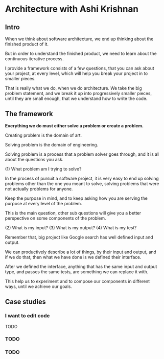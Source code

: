# Architecture with Ashi Krishnan

## Intro

When we think about software architecture,
we end up thinking about the finished product of it.

But in order to understand the finished product,
we need to learn about the continuous iterative process.

I provide a framework consists of a few questions,
that you can ask about your project, at every level,
which will help you break your project in to smaller pieces.

That is really what we do, when we do architecture.
We take the big problem statement,
and we break it up into progressively smaller pieces,
until they are small enough,
that we understand how to write the code.

## The framework

**Everything we do must either solve a problem or create a problem.**

Creating problem is the domain of art.

Solving problem is the domain of engineering.

Solving problem is a process that a problem solver goes through,
and it is all about the questions you ask.

(1) What problem am I trying to solve?

In the process of pursuit a software project,
it is very easy to end up solving problems other than the one you meant to solve,
solving problems that were not actually problems for anyone.

Keep the purpose in mind, and to keep asking
how you are serving the purpose at every level of the problem.

This is the main question, other sub questions
will give you a better perspective on some components of the problem.

(2) What is my input?
(3) What is my output?
(4) What is my test?

Remember that, big project like Google search has well defined input and output.

We can productively describe a lot of things, by their input and output,
and if we do that, then what we have done is we defined their interface.

After we defined the interface,
anything that has the same input and output type,
and passes the same tests,
are something we can replace it with.

This help us to experiment and to compose our components in different ways,
until we achieve our goals.

## Case studies

### I want to edit code

TODO

### TODO

### TODO

